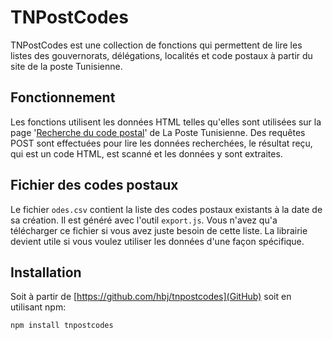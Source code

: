 # TNPostCodes

TNPostCodes est une collection de fonctions qui permettent de lire les listes des gouvernorats, délégations, localités
et code postaux à partir du site de la poste Tunisienne.

## Fonctionnement

Les fonctions utilisent les données HTML telles qu'elles sont utilisées sur la page
'[Recherche du code postal](http://www.poste.tn/codes.php)' de La Poste Tunisienne. Des requêtes POST sont effectuées
pour lire les données recherchées, le résultat reçu, qui est un code HTML, est scanné et les données y sont extraites.

## Fichier des codes postaux

Le fichier `odes.csv` contient la liste des codes postaux existants à la date de sa création. Il est généré avec
l'outil `export.js`. Vous n'avez qu'a télécharger ce fichier si vous avez juste besoin de cette liste. La librairie
devient utile si vous voulez utiliser les données d'une façon spécifique.

## Installation

Soit à partir de [https://github.com/hbj/tnpostcodes](GitHub) soit en utilisant npm:

```
npm install tnpostcodes
```

